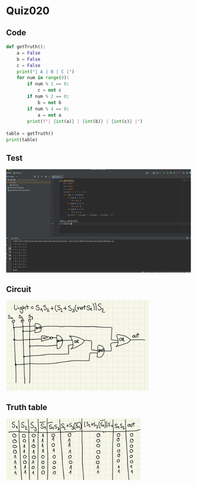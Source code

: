 # Quiz020

## Code

```.py
def getTruth():
    a = False
    b = False
    c = False
    print("| A | B | C |")
    for num in range(8):
        if num % 1 == 0:
            c = not c
        if num % 2 == 0:
            b = not b
        if num % 4 == 0:
            a = not a
        print(f"| {int(a)} | {int(b)} | {int(c)} |")

table = getTruth()
print(table)
```
## Test
![](quiz020.png)

## Circuit
![](quiz020_circuit.png)

## Truth table
![](quiz020_table.png)


